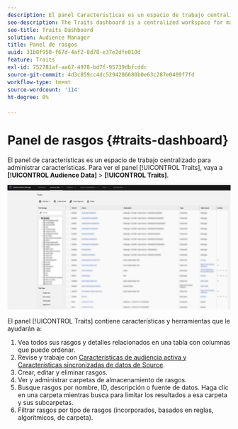 ```yaml
---
description: El panel Características es un espacio de trabajo centralizado para administrar características.
seo-description: The Traits dashboard is a centralized workspace for managing traits.
seo-title: Traits Dashboard
solution: Audience Manager
title: Panel de rasgos
uuid: 31b8f958-f67d-4af2-8d78-e37e2dfe810d
feature: Traits
exl-id: 752781af-aa67-4978-bd7f-95739dbfcddc
source-git-commit: 4d3c859cc4dc5294286680b0e63c287e0409f7fd
workflow-type: tm+mt
source-wordcount: '114'
ht-degree: 0%

---
```


# Panel de rasgos {#traits-dashboard}

El panel de características es un espacio de trabajo centralizado para administrar características. Para ver el panel [!UICONTROL Traits], vaya a **[!UICONTROL Audience Data]** > **[!UICONTROL Traits]**.

![](assets/traits-dashboard.png)

<!-- c_tb_dashboard.xml -->

El panel [!UICONTROL Traits] contiene características y herramientas que le ayudarán a:

1. Vea todos sus rasgos y detalles relacionados en una tabla con columnas que puede ordenar.
2. Revise y trabaje con [Características de audiencia activa y Características sincronizadas de datos de Source](../../features/traits/client-activity-synced-audience-traits.md).
3. Crear, editar y eliminar rasgos.
4. Ver y administrar carpetas de almacenamiento de rasgos.
5. Busque rasgos por nombre, ID, descripción o fuente de datos. Haga clic en una carpeta mientras busca para limitar los resultados a esa carpeta y sus subcarpetas.
6. Filtrar rasgos por tipo de rasgos (incorporados, basados en reglas, algorítmicos, de carpeta).

